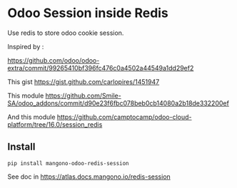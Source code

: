 # Odoo Session inside Redis

Use redis to store odoo cookie session.

Inspired by :

https://github.com/odoo/odoo-extra/commit/99265410bf396fc476c0a4502a44549a1dd29ef2

This gist https://gist.github.com/carlopires/1451947

This module https://github.com/Smile-SA/odoo_addons/commit/d90e23f6fbc078beb0cb14080a2b18de332200ef

And this module https://github.com/camptocamp/odoo-cloud-platform/tree/16.0/session_redis

## Install

```shell
pip install mangono-odoo-redis-session
```

See doc in https://atlas.docs.mangono.io/redis-session